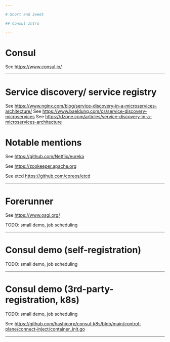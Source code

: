 ```yaml
---

# Short and Sweet

## Consul Intro

---
```


# Consul

See https://www.consul.io/

---

# Service discovery/ service registry

See https://www.nginx.com/blog/service-discovery-in-a-microservices-architecture/
See https://www.baeldung.com/cs/service-discovery-microservices
See https://dzone.com/articles/service-discovery-in-a-microservices-architecture

# Notable mentions

See https://github.com/Netflix/eureka

See https://zookeeper.apache.org

See etcd https://github.com/coreos/etcd

---

# Forerunner

See https://www.osgi.org/

TODO: small demo, job scheduling

---

# Consul demo (self-registration)

TODO: small demo, job scheduling

---

# Consul demo (3rd-party-registration, k8s)

TODO: small demo, job scheduling

See https://github.com/hashicorp/consul-k8s/blob/main/control-plane/connect-inject/container_init.go

---